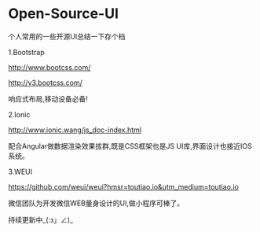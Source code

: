 # Open-Source-UI
个人常用的一些开源UI总结一下存个档

1.Bootstrap

http://www.bootcss.com/

http://v3.bootcss.com/

响应式布局,移动设备必备!

2.Ionic

http://www.ionic.wang/js_doc-index.html

配合Angular做数据渲染效果拔群,既是CSS框架也是JS UI库,界面设计也接近IOS系统。

3.WEUI

https://github.com/weui/weui?hmsr=toutiao.io&utm_medium=toutiao.io

微信团队为开发微信WEB量身设计的UI,做小程序可棒了。

持续更新中_(:з」∠)_
